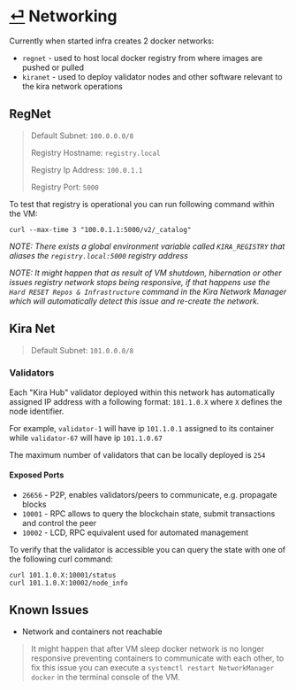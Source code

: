 # [⏎](README.md) Networking

Currently when started infra creates 2 docker networks:

* `regnet` - used to host local docker registry from where images are pushed or pulled
* `kiranet` - used to deploy validator nodes and other software relevant to the kira network operations


## RegNet


> Default Subnet: `100.0.0.0/8`
>
> Registry Hostname: `registry.local`
>
> Registry Ip Address: `100.0.1.1`
> 
> Registry Port: `5000`

To test that registry is operational you can run following command within the VM:

```
curl --max-time 3 "100.0.1.1:5000/v2/_catalog"
```

_NOTE: There exists a global environment variable called `KIRA_REGISTRY` that aliases the `registry.local:5000` registry address_

_NOTE: It might happen that as result of VM shutdown, hibernation or other issues registry network stops being responsive, if that happens use the `Hard RESET Repos & Infrastructure` command in the Kira Network Manager which will automatically detect this issue and re-create the network._

## Kira Net

> Default Subnet: `101.0.0.0/8`

### Validators

Each "Kira Hub" validator deployed within this network has automatically assigned IP address with a following format: `101.1.0.X` where `X` defines the node identifier.

For example, `validator-1` will have ip `101.1.0.1` assigned to its container while `validator-67` will have ip `101.1.0.67`

The maximum number of validators that can be locally deployed is `254`

#### Exposed Ports
* `26656` - P2P, enables validators/peers to communicate, e.g. propagate blocks 
* `10001` - RPC allows to query the blockchain state, submit transactions and control the peer
* `10002` - LCD, RPC equivalent used for automated management 

To verify that the validator is accessible you can query the state with one of the following curl command:

```
curl 101.1.0.X:10001/status
curl 101.1.0.X:10002/node_info
```

## Known Issues

* Network and containers not reachable

> It might happen that after VM sleep docker network is no longer responsive preventing containers to communicate with each other, to fix this issue you can execute a `systemctl restart NetworkManager docker` in the terminal console of the VM.


